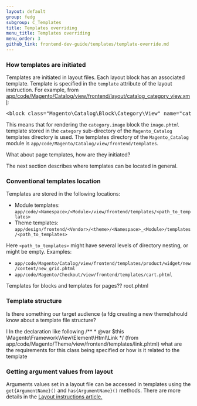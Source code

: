```yaml
---
layout: default  
group: fedg
subgroup: C_Templates
title: Templates overriding
menu_title: Templates overriding
menu_order: 3
github_link: frontend-dev-guide/templates/template-override.md
---
```


<h3 id="template-layout">How templates are initiated</h3>

Templates are initiated in layout files.
Each layout block has an associated template. 
Template is specified in the `template` attribute of the <block> layout instruction. 
For example, from <a href="{{site.mage2000url}}app/code/Magento/Catalog/view/frontend/layout/catalog_category_view.xml" target="_blank">app/code/Magento/Catalog/view/frontend/layout/catalog_category_view.xml</a>:

<pre>
&lt;block class=&quot;Magento\Catalog\Block\Category\View&quot; name=&quot;category.image&quot; template=&quot;Magento_Catalog::category/image.phtml&quot;/&gt;
</pre>

This means that for rendering the `category.image` block the `image.phtml` template stored in the `category` sub-directory of the `Magento_Catalog` templates directory is used. 
The templates directory of the `Magento_Catalog` module is `app/code/Magento/Catalog/view/frontend/templates`.

<p class="q">What about page templates, how are they initiated?

The next section describes where templates can be located in general.

<h3 id="template-convention">Conventional templates location</h3>
Templates are stored in the following locations:


* <span id="module">Module templates: `app/code/<Namespace>/<Module>/view/frontend/templates/<path_to_templates>`
* <span id="">Theme templates: `app/design/frontend/<Vendor>/<theme>/<Namespace>_<Module>/templates/<path_to_templates>`

Here `<path_to_templates>` might have several levels of directory nesting, or might be empty. Examples:

* `app/code/Magento/Catalog/view/frontend/templates/product/widget/new/content/new_grid.phtml`
* `app/code/Magento/Checkout/view/frontend/templates/cart.phtml`

Templates for blocks and templates for pages??
root.phtml

<h3>Template structure</h3>

<p class="q"> Is there something our target audience (a fdg creating a new theme)should know about a template file structure?</p>

<p class="q">I In the declaration like following /**
 * @var $this \Magento\Framework\View\Element\Html\Link
 */ (from app/code/Magento/Theme/view/frontend/templates/link.phtml) what are the requirements for this class being specified or how is it related to the  template</p>


<h3>Getting argument values from layout</h3>

Arguments values set in a layout file can be accessed in templates using the <code>get{ArgumentName}()</code> and <code>has{ArgumentName}()</code> methods. There are more details in the <a href="{{site.gdeurl}}frontend-dev-guide/layouts/xml-instructions.html#getter" target="_blank">Layout instructions article.